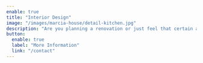 ```yaml
---
enable: true
title: "Interior Design"
image: "/images/marcia-house/detail-kitchen.jpg"
description: "Are you planning a renovation or just feel that certain aspects of your home or business need a little bit of love?"
button:
  enable: true
  label: "More Information"
  link: "/contact"
---
```


